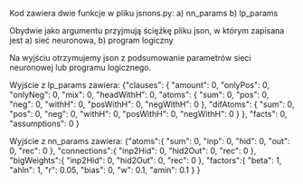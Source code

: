 Kod zawiera dwie funkcje w pliku jsnons.py:
  a) nn_params
  b) lp_params
  
 Obydwie jako argumentu przyjmują ściężkę pliku json, w którym zapisana jest a) sieć neuronowa, b) program logiczny
 
 Na wyjściu otrzymujemy json z podsumowanie parametrów sieci neuronowej lub programu logicznego.
 
 Wyjście z lp_params zawiera:
              {"clauses": {
                          "amount": 0, 
                          "onlyPos": 0,
                          "onlyNeg": 0,
                          "mix": 0,
                          "headWithH": 0,
                          "atoms": {
                                    "sum": 0,
                                    "pos": 0,
                                    "neg": 0,
                                    "withH": 0,
                                    "posWithH": 0,
                                    "negWithH": 0
                                    },
                          "difAtoms": {
                                    "sum": 0,
                                    "pos": 0,
                                    "neg": 0,
                                    "withH": 0,
                                    "posWithH": 0,
                                    "negWithH": 0
                                    }
                           },
              "facts": 0,
              "assumptions": 0
              }
              
              
Wyjście z nn_params zawiera:
              {"atoms":{
                      "sum": 0,
                      "inp": 0,
                      "hid": 0,
                      "out": 0,
                      "rec": 0
                      },
                "connections":{
                       "inp2Hid": 0,
                       "hid2Out": 0,
                       "rec": 0
                       },
                "bigWeights":{
                        "inp2Hid": 0,
                        "hid2Out": 0,
                        "rec": 0
                        },
                 "factors":{
                        "beta": 1,
                        "ahln": 1,
                        "r": 0.05,
                        "bias": 0,
                        "w": 0.1,
                        "amin": 0.1
                        }
                  }
